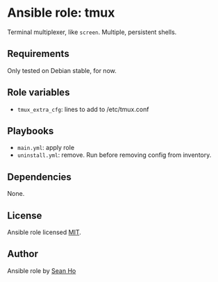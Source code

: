# Ansible role: tmux
Terminal multiplexer, like `screen`.  Multiple, persistent shells.

## Requirements
Only tested on Debian stable, for now.

## Role variables
+ `tmux_extra_cfg`: lines to add to /etc/tmux.conf

## Playbooks
+ `main.yml`: apply role
+ `uninstall.yml`: remove. Run before removing config from inventory.

## Dependencies
None.

## License
Ansible role licensed [MIT](LICENSE).

## Author
Ansible role by [Sean Ho](https://github.com/ho-ansible/)
